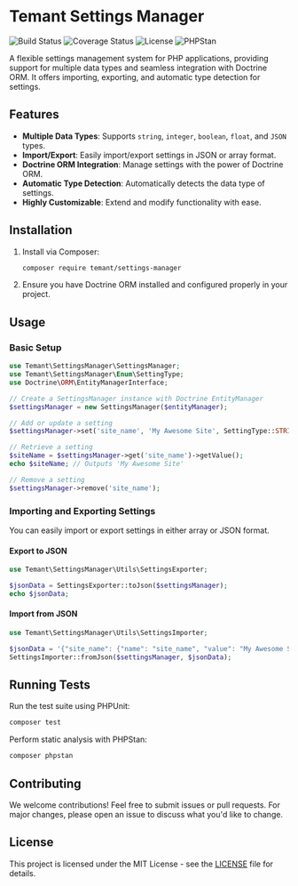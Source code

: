 
# Temant Settings Manager

![Build Status](https://github.com/Slvstar/Temant-Settings/actions/workflows/ci.yml/badge.svg) 
![Coverage Status](https://codecov.io/gh/Slvstar/Temant-Settings/branch/main/graph/badge.svg)
![License](https://img.shields.io/github/license/Slvstar/Temant-Settings)
![PHPStan](https://img.shields.io/badge/PHPStan-level%20max-brightgreen)

A flexible settings management system for PHP applications, providing support for multiple data types and seamless integration with Doctrine ORM. It offers importing, exporting, and automatic type detection for settings.

## Features

- **Multiple Data Types**: Supports `string`, `integer`, `boolean`, `float`, and `JSON` types.
- **Import/Export**: Easily import/export settings in JSON or array format.
- **Doctrine ORM Integration**: Manage settings with the power of Doctrine ORM.
- **Automatic Type Detection**: Automatically detects the data type of settings.
- **Highly Customizable**: Extend and modify functionality with ease.

## Installation

1. Install via Composer:
    ```bash
    composer require temant/settings-manager
    ```

2. Ensure you have Doctrine ORM installed and configured properly in your project.

## Usage

### Basic Setup

```php
use Temant\SettingsManager\SettingsManager;
use Temant\SettingsManager\Enum\SettingType;
use Doctrine\ORM\EntityManagerInterface;

// Create a SettingsManager instance with Doctrine EntityManager
$settingsManager = new SettingsManager($entityManager);

// Add or update a setting
$settingsManager->set('site_name', 'My Awesome Site', SettingType::STRING);

// Retrieve a setting
$siteName = $settingsManager->get('site_name')->getValue();
echo $siteName; // Outputs 'My Awesome Site'

// Remove a setting
$settingsManager->remove('site_name');
```

### Importing and Exporting Settings

You can easily import or export settings in either array or JSON format.

#### Export to JSON

```php
use Temant\SettingsManager\Utils\SettingsExporter;

$jsonData = SettingsExporter::toJson($settingsManager);
echo $jsonData;
```

#### Import from JSON

```php
use Temant\SettingsManager\Utils\SettingsImporter;

$jsonData = '{"site_name": {"name": "site_name", "value": "My Awesome Site", "type": "STRING"}}';
SettingsImporter::fromJson($settingsManager, $jsonData);
```

## Running Tests

Run the test suite using PHPUnit:

```bash
composer test
```

Perform static analysis with PHPStan:

```bash
composer phpstan
```

## Contributing

We welcome contributions! Feel free to submit issues or pull requests. For major changes, please open an issue to discuss what you'd like to change.

## License

This project is licensed under the MIT License - see the [LICENSE](LICENSE) file for details.

